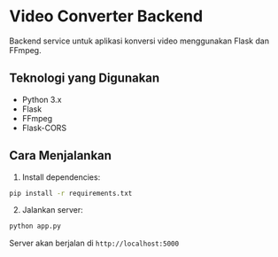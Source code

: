 # Video Converter Backend

Backend service untuk aplikasi konversi video menggunakan Flask dan FFmpeg.

## Teknologi yang Digunakan

- Python 3.x
- Flask
- FFmpeg
- Flask-CORS

## Cara Menjalankan

1. Install dependencies:

```bash
pip install -r requirements.txt
```

2. Jalankan server:

```bash
python app.py
```

Server akan berjalan di `http://localhost:5000`
